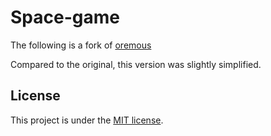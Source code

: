 # Space-game

The following is a fork of [oremous](https://github.com/oremous)

Compared to the original, this version was slightly simplified.

## License

This project is under the [MIT license](https://opensource.org/licenses/MIT).